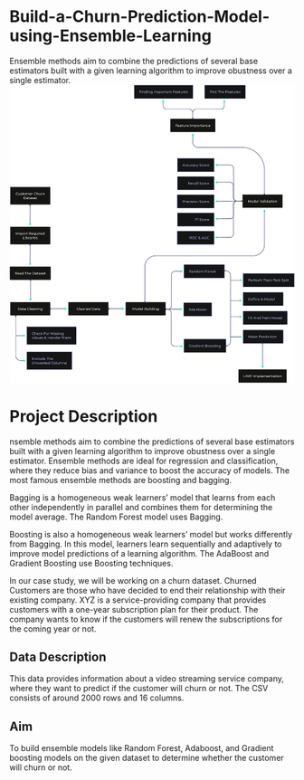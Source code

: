 # Build-a-Churn-Prediction-Model-using-Ensemble-Learning
Ensemble methods aim to combine the predictions of several base estimators built with a given learning algorithm to improve obustness over a single estimator. 
![Alt text](image.png)

# Project Description

nsemble methods aim to combine the predictions of several base estimators built with a given learning algorithm to improve obustness over a single estimator. Ensemble methods are ideal for regression and classification, where they reduce bias and variance to boost the accuracy of models. The most famous ensemble methods are boosting and bagging. 

Bagging is a homogeneous weak learners’ model that learns from each other independently in parallel and combines them for determining the model average. The Random Forest model uses Bagging.

Boosting is also a homogeneous weak learners’ model but works differently from Bagging. In this model, learners learn sequentially and adaptively to improve model predictions of a learning algorithm. The AdaBoost and Gradient Boosting use Boosting techniques.

In our case study, we will be working on a churn dataset. Churned Customers are those who have decided to end their relationship with their existing company. XYZ is a service-providing company that provides customers with a one-year subscription plan for their product. The company wants to know if the customers will renew the subscriptions for the coming year or not.

## Data Description 

This data provides information about a video streaming service company, where they want to predict if the customer will churn or not. The CSV consists of around 2000 rows and 16 columns.

## Aim

To build ensemble models like Random Forest, Adaboost, and Gradient boosting models on the given dataset to determine whether the customer will churn or not.
